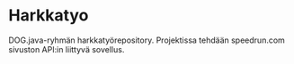 # Harkkatyo
DOG.java-ryhmän harkkatyörepository. Projektissa tehdään speedrun.com sivuston API:in liittyvä sovellus.
